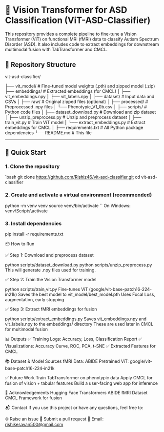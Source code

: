 # 🧠 Vision Transformer for ASD Classification (ViT-ASD-Classifier)

This repository provides a complete pipeline to fine-tune a Vision Transformer (ViT) on functional MRI (fMRI) data to classify Autism Spectrum Disorder (ASD). It also includes code to extract embeddings for downstream multimodal fusion with TabTransformer and CMCL.

## 📁 Repository Structure

vit-asd-classifier/

├── vit_model/ # Fine-tuned model weights (.pth) and zipped model (.zip)
├── embeddings/ # Extracted embeddings (for CMCL)
│ ├── vit_embeddings.npy
│ ├── vit_labels.npy
│
├── dataset/ # Input data and CSVs
│ ├── raw/ # Original zipped files (optional)
│ ├── processed/ # Preprocessed .npy files
│ └── Phenotypic_V1_0b.csv
│
├── scripts/ # Python code files
│ ├── dataset_download.py # Download and zip dataset
│ ├── unzip_preprocess.py # Unzip and preprocess dataset
│ ├── train_vit.py # Train ViT model
│ └── extract_embeddings.py # Extract embeddings for CMCL
│
├── requirements.txt # All Python package dependencies
└── README.md # This file

---
## 🚀 Quick Start

### 1. Clone the repository
`bash
git clone https://github.com/Rishiz46/vit-asd-classifier.git
cd vit-asd-classifier

### 2. Create and activate a virtual environment (recommended)
python -m venv venv
source venv/bin/activate  `` On Windows: venv\Scripts\activate

### 3. Install dependencies
pip install -r requirements.txt

📦 How to Run

✅ Step 1: Download and preprocess dataset

python scripts/dataset_download.py
python scripts/unzip_preprocess.py
This will generate .npy files used for training.

✅ Step 2: Train the Vision Transformer model

python scripts/train_vit.py
Fine-tunes ViT (google/vit-base-patch16-224-in21k)
Saves the best model to vit_model/best_model.pth
Uses Focal Loss, augmentation, early stopping

✅ Step 3: Extract fMRI embeddings for fusion

python scripts/extract_embeddings.py
Saves vit_embeddings.npy and vit_labels.npy to the embeddings/ directory
These are used later in CMCL for multimodal fusion

📊 Outputs
✅ Training Logs: Accuracy, Loss, Classification Report
✅ Visualizations: Accuracy Curve, ROC, PCA, t-SNE
✅ Extracted Features for CMCL

📚 Dataset & Model Sources
fMRI Data: ABIDE
Pretrained ViT: google/vit-base-patch16-224-in21k

✅ Future Work
 Train TabTransformer on phenotypic data
 Apply CMCL for fusion of vision + tabular features
 Build a user-facing web app for inference

🤝 Acknowledgements
Hugging Face Transformers
ABIDE fMRI Dataset
CMCL Framework for fusion

📬 Contact
If you use this project or have any questions, feel free to:

🌐 Raise an issue
💬 Submit a pull request
📩 Email: rishikesavan500@gmail.com
